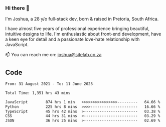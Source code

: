 ### Hi there 👋

I'm Joshua, a 28 y/o full-stack dev, born & raised in Pretoria, South Africa. 

I have almost five years of professional experience bringing beautiful, intuitive designs to life. I'm enthusiastic about front-end development, have a keen eye for detail and a passionate love-hate relationship with JavaScript.

📫 You can reach me on: joshua@sitelab.co.za

## **Code**

<!--START_SECTION:waka-->

```txt
From: 31 August 2021 - To: 11 June 2023

Total Time: 1,351 hrs 43 mins

JavaScript        874 hrs 1 min   >>>>>>>>>>>>>>>>---------   64.66 %
Python            225 hrs 8 mins  >>>>---------------------   16.66 %
TypeScript        45 hrs 42 mins  >------------------------   03.38 %
CSS               44 hrs 31 mins  >------------------------   03.29 %
JSON              36 hrs 25 mins  >------------------------   02.69 %
```

<!--END_SECTION:waka-->

